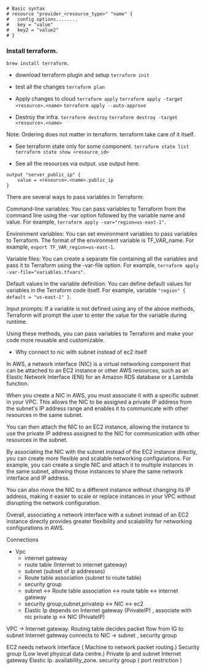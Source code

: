 ### 
```
# Basic syntax
# resource "provider_<resource_type>" "name" {
#   config options........
#   key = "value"
#   key2 = "value2"
# }
```


### Install terraform.
```
brew install terraform.
```

- download terraform plugin and setup 
`terraform init`

- test all the changes 
`terraform plan`

- Apply changes to cloud
`terraform apply`
`terraform apply -target <resource>.<name>`
`terraform apply --auto-approve`



- Destroy the infra.
`terraform destroy`
`terraform destroy -target <resource>.<name>`


Note: Ordering does not matter in terraform. terraform take care of it itself.



- See terraform state only for some component.
`terraform state list`
`terraform state show <resource_id>`

- See all the resources via output.
use output here.
```
output "server_public_ip" {
    value = <resource>.<name>.public_ip
}
```


There are several ways to pass variables in Terraform:

Command-line variables: You can pass variables to Terraform from the command line using the -var option followed by the variable name and value. For example, 
`terraform apply -var="region=us-east-1"`.

Environment variables: You can set environment variables to pass variables to Terraform. The format of the environment variable is TF_VAR_name. For example, 
`export TF_VAR_region=us-east-1`.

Variable files: You can create a separate file containing all the variables and pass it to Terraform using the -var-file option. For example, 
`terraform apply -var-file="variables.tfvars"`.

Default values in the variable definition: You can define default values for variables in the Terraform code itself. For example, variable `"region" { default = "us-east-1" }`.

Input prompts: If a variable is not defined using any of the above methods, Terraform will prompt the user to enter the value for the variable during runtime.

Using these methods, you can pass variables to Terraform and make your code more reusable and customizable.



- Why connect to nic with subnet instead of ec2 itself

In AWS, a network interface (NIC) is a virtual networking component that can be attached to an EC2 instance or other AWS resources, such as an Elastic Network Interface (ENI) for an Amazon RDS database or a Lambda function.

When you create a NIC in AWS, you must associate it with a specific subnet in your VPC. This allows the NIC to be assigned a private IP address from the subnet's IP address range and enables it to communicate with other resources in the same subnet.

You can then attach the NIC to an EC2 instance, allowing the instance to use the private IP address assigned to the NIC for communication with other resources in the subnet.

By associating the NIC with the subnet instead of the EC2 instance directly, you can create more flexible and scalable networking configurations. For example, you can create a single NIC and attach it to multiple instances in the same subnet, allowing those instances to share the same network interface and IP address.

You can also move the NIC to a different instance without changing its IP address, making it easier to scale or replace instances in your VPC without disrupting the network configuration.

Overall, associating a network interface with a subnet instead of an EC2 instance directly provides greater flexibility and scalability for networking configurations in AWS.


Connections

- Vpc 
    - internet gateway
    - route table (Internet to internet gateway)
    - subnet (subset of ip addresses)
    - Route table association (subnet to route table)
    - security group
    - subnet <-> Route table association <-> route table <-> internet gateway 
    - security group,subnet,privateip <-> NIC <-> ec2
    - Elastic Ip depends on Internet gateway (PrivateIP) , associate with nic private ip <-> NIC (PrivateIP)




VPC -> Internet gateway.
Routing table decides packet flow from IG to subnet
Internet gateway connects to NIC -> subnet , security group

EC2 needs 
    network interface ( Machine to network packet routing.)
        Security group (Low level physical data centre.)
        Private Ip and subnet
        Internet gateway
            Elastic Ip.
    availability_zone. 
    security group ( port restriction )
    
   
